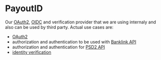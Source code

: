 # PayoutID

Our [OAuth2](https://oauth.net/2/), [OIDC](https://openid.net/) and verification provider that we are using internaly and also can be used by third party. Actual use cases are:

- [OAuth2](/payout-id/oauth.md)
- authorization and authentication to be used with [Banklink API](/payout-id/banklink.md)
- authorization and authentication for [PSD2 API](psd2.md)
- [identity verification](payout-id/identity-verification.md)
